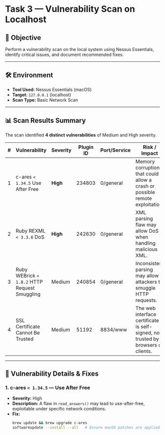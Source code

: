 # Task 3 — Vulnerability Scan on Localhost

## 🎯 Objective
Perform a vulnerability scan on the local system using Nessus Essentials, identify critical issues, and document recommended fixes.

---

## 🛠 Environment
- **Tool Used:** Nessus Essentials (macOS)
- **Target:** `127.0.0.1` (localhost)
- **Scan Type:** Basic Network Scan

---

## 📊 Scan Results Summary
The scan identified **4 distinct vulnerabilities** of Medium and High severity.

| # | Vulnerability | Severity | Plugin ID | Port/Service | Risk / Impact |
|---|---------------|----------|-----------|--------------|---------------|
| 1 | c-ares `< 1.34.5` Use After Free | **High** | 234803 | 0/general | Memory corruption that could allow a crash or possible remote exploitation. |
| 2 | Ruby REXML `< 3.3.6` DoS | **High** | 242630 | 0/general | XML parsing flaw may allow DoS when handling malicious XML. |
| 3 | Ruby WEBrick `< 1.8.2` HTTP Request Smuggling | Medium | 240854 | 0/general | Inconsistent parsing may allow attackers to smuggle HTTP requests. |
| 4 | SSL Certificate Cannot Be Trusted | Medium | 51192 | 8834/www | The web interface certificate is self-signed, not trusted by browsers or clients. |

---

## 🔎 Vulnerability Details & Fixes

### 1. c-ares `< 1.34.5` — Use After Free
- **Severity:** High  
- **Description:** A flaw in `read_answers()` may lead to use-after-free, exploitable under specific network conditions.  
- **Fix:**  
  ```bash
  brew update && brew upgrade c-ares
  softwareupdate --install --all   # Ensure macOS patches are applied